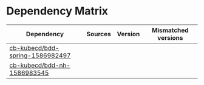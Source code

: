 # Dependency Matrix

Dependency | Sources | Version | Mismatched versions
---------- | ------- | ------- | -------------------
[cb-kubecd/bdd-spring-1586982497](https://github.com/cb-kubecd/bdd-spring-1586982497.git) |  | []() | 
[cb-kubecd/bdd-nh-1586983545](https://github.com/cb-kubecd/bdd-nh-1586983545.git) |  | []() | 
